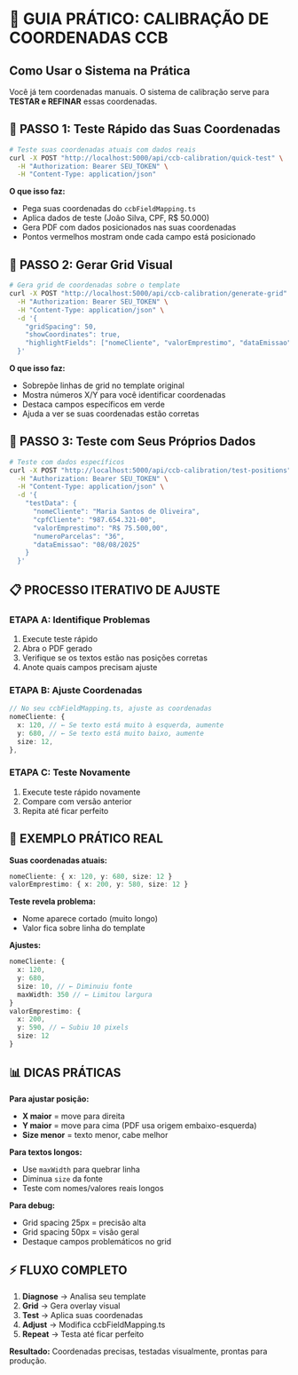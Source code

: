 # 🎯 GUIA PRÁTICO: CALIBRAÇÃO DE COORDENADAS CCB

## Como Usar o Sistema na Prática

Você já tem coordenadas manuais. O sistema de calibração serve para **TESTAR e REFINAR** essas coordenadas.

## 🔧 **PASSO 1: Teste Rápido das Suas Coordenadas**

```bash
# Teste suas coordenadas atuais com dados reais
curl -X POST "http://localhost:5000/api/ccb-calibration/quick-test" \
  -H "Authorization: Bearer SEU_TOKEN" \
  -H "Content-Type: application/json"
```

**O que isso faz:**
- Pega suas coordenadas do `ccbFieldMapping.ts`  
- Aplica dados de teste (João Silva, CPF, R$ 50.000)
- Gera PDF com dados posicionados nas suas coordenadas
- Pontos vermelhos mostram onde cada campo está posicionado

## 🎨 **PASSO 2: Gerar Grid Visual**

```bash
# Gera grid de coordenadas sobre o template
curl -X POST "http://localhost:5000/api/ccb-calibration/generate-grid" \
  -H "Authorization: Bearer SEU_TOKEN" \
  -H "Content-Type: application/json" \
  -d '{
    "gridSpacing": 50,
    "showCoordinates": true,
    "highlightFields": ["nomeCliente", "valorEmprestimo", "dataEmissao"]
  }'
```

**O que isso faz:**
- Sobrepõe linhas de grid no template original
- Mostra números X/Y para você identificar coordenadas
- Destaca campos específicos em verde
- Ajuda a ver se suas coordenadas estão corretas

## 🧪 **PASSO 3: Teste com Seus Próprios Dados**

```bash
# Teste com dados específicos
curl -X POST "http://localhost:5000/api/ccb-calibration/test-positions" \
  -H "Authorization: Bearer SEU_TOKEN" \
  -H "Content-Type: application/json" \
  -d '{
    "testData": {
      "nomeCliente": "Maria Santos de Oliveira",
      "cpfCliente": "987.654.321-00", 
      "valorEmprestimo": "R$ 75.500,00",
      "numeroParcelas": "36",
      "dataEmissao": "08/08/2025"
    }
  }'
```

## 📋 **PROCESSO ITERATIVO DE AJUSTE**

### **ETAPA A: Identifique Problemas**
1. Execute teste rápido
2. Abra o PDF gerado 
3. Verifique se os textos estão nas posições corretas
4. Anote quais campos precisam ajuste

### **ETAPA B: Ajuste Coordenadas**
```typescript
// No seu ccbFieldMapping.ts, ajuste as coordenadas
nomeCliente: {
  x: 120, // ← Se texto está muito à esquerda, aumente
  y: 680, // ← Se texto está muito baixo, aumente  
  size: 12,
},
```

### **ETAPA C: Teste Novamente**
1. Execute teste rápido novamente
2. Compare com versão anterior
3. Repita até ficar perfeito

## 🎯 **EXEMPLO PRÁTICO REAL**

**Suas coordenadas atuais:**
```typescript
nomeCliente: { x: 120, y: 680, size: 12 }
valorEmprestimo: { x: 200, y: 580, size: 12 }
```

**Teste revela problema:**
- Nome aparece cortado (muito longo)
- Valor fica sobre linha do template

**Ajustes:**
```typescript
nomeCliente: { 
  x: 120, 
  y: 680, 
  size: 10, // ← Diminuiu fonte
  maxWidth: 350 // ← Limitou largura
}
valorEmprestimo: { 
  x: 200, 
  y: 590, // ← Subiu 10 pixels 
  size: 12 
}
```

## 📊 **DICAS PRÁTICAS**

**Para ajustar posição:**
- **X maior** = move para direita
- **Y maior** = move para cima (PDF usa origem embaixo-esquerda)
- **Size menor** = texto menor, cabe melhor

**Para textos longos:**
- Use `maxWidth` para quebrar linha
- Diminua `size` da fonte
- Teste com nomes/valores reais longos

**Para debug:**
- Grid spacing 25px = precisão alta
- Grid spacing 50px = visão geral  
- Destaque campos problemáticos no grid

## ⚡ **FLUXO COMPLETO**

1. **Diagnose** → Analisa seu template
2. **Grid** → Gera overlay visual
3. **Test** → Aplica suas coordenadas  
4. **Adjust** → Modifica ccbFieldMapping.ts
5. **Repeat** → Testa até ficar perfeito

**Resultado:** Coordenadas precisas, testadas visualmente, prontas para produção.